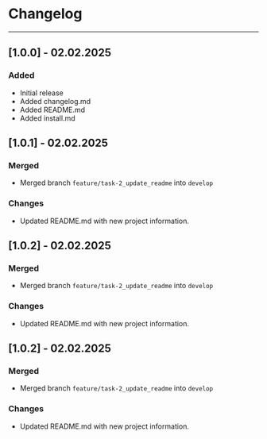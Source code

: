 # Changelog
---
## [1.0.0] - 02.02.2025
### Added
- Initial release
- Added changelog.md
- Added README.md
- Added install.md

## [1.0.1] - 02.02.2025
### Merged
- Merged branch `feature/task-2_update_readme` into `develop`

### Changes
- Updated README.md with new project information.

## [1.0.2] - 02.02.2025
### Merged
- Merged branch `feature/task-2_update_readme` into `develop`

### Changes
- Updated README.md with new project information.

## [1.0.2] - 02.02.2025
### Merged
- Merged branch `feature/task-2_update_readme` into `develop`

### Changes
- Updated README.md with new project information.